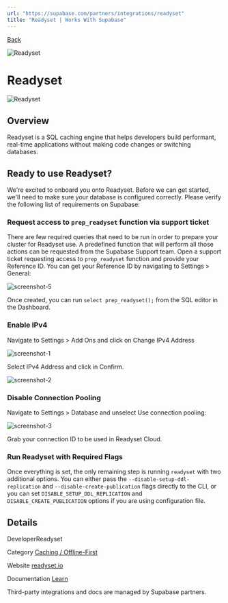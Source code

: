 ```yaml
---
url: "https://supabase.com/partners/integrations/readyset"
title: "Readyset | Works With Supabase"
---
```


[Back](https://supabase.com/partners/integrations)

![Readyset](https://supabase.com/_next/image?url=https%3A%2F%2Fobuldanrptloktxcffvn.supabase.co%2Fstorage%2Fv1%2Fobject%2Fpublic%2Fimages%2Fintegrations%2Freadyset%2Freadyset_logo.svg%3Ft%3D2024-07-19T15%253A00%253A46.274Z&w=128&q=75&dpl=dpl_7FY8EmFQ6G3YqautJ4Fvh1viLnvu)

# Readyset

![Readyset](https://supabase.com/_next/image?url=https%3A%2F%2Fobuldanrptloktxcffvn.supabase.co%2Fstorage%2Fv1%2Fobject%2Fpublic%2Fimages%2Fintegrations%2Freadyset%2Freadyset_og.jpeg%3Ft%3D2024-07-19T14%253A57%253A24.186Z&w=3840&q=75&dpl=dpl_7FY8EmFQ6G3YqautJ4Fvh1viLnvu)

## Overview

Readyset is a SQL caching engine that helps developers build performant, real-time applications without making code changes or switching databases.

## Ready to use Readyset?

We're excited to onboard you onto Readyset. Before we can get started, we'll need to make sure your database is configured correctly. Please verify the following list of requirements on Supabase:

### Request access to `prep_readyset` function via support ticket

There are few required queries that need to be run in order to prepare your cluster for Readyset use. A predefined function that will perform all those actions can be requested from the Supabase Support team. Open a support ticket requesting access to `prep_readyset` function and provide your Reference ID. You can get your Reference ID by navigating to Settings > General:

![screenshot-5](https://obuldanrptloktxcffvn.supabase.co/storage/v1/object/public/images/integrations/readyset/screenshot-0.png?t=2024-07-19T14%3A31%3A22.455Z)

Once created, you can run `select prep_readyset();` from the SQL editor in the Dashboard.

### Enable IPv4

Navigate to Settings > Add Ons and click on Change IPv4 Address

![screenshot-1](https://obuldanrptloktxcffvn.supabase.co/storage/v1/object/public/images/integrations/readyset/screenshot-1.png?t=2024-07-19T14%3A31%3A22.455Z)

Select IPv4 Address and click in Confirm.

![screenshot-2](https://obuldanrptloktxcffvn.supabase.co/storage/v1/object/public/images/integrations/readyset/screenshot-2.png?t=2024-07-19T14%3A31%3A22.455Z)

### Disable Connection Pooling

Navigate to Settings > Database and unselect Use connection pooling:

![screenshot-3](https://obuldanrptloktxcffvn.supabase.co/storage/v1/object/public/images/integrations/readyset/screenshot-3.png?t=2024-07-19T14%3A31%3A22.455Z)

Grab your connection ID to be used in Readyset Cloud.

### Run Readyset with Required Flags

Once everything is set, the only remaining step is running `readyset` with two additional options.
You can either pass the `--disable-setup-ddl-replication` and `--disable-create-publication` flags directly to the CLI,
or you can set `DISABLE_SETUP_DDL_REPLICATION` and `DISABLE_CREATE_PUBLICATION` options if you are using configuration file.

## Details

DeveloperReadyset

Category [Caching / Offline-First](https://supabase.com/partners/integrations#caching%20/%20offline-first)

Website [readyset.io](https://readyset.io/?utm_source=supabase-partner-gallery)

Documentation [Learn](https://readyset.io/docs/get-started/install-rs/binaries/install-package)

Third-party integrations and docs are managed by Supabase partners.